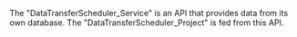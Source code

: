 The "DataTransferScheduler_Service" is an API that provides data from its own database. The "DataTransferScheduler_Project" is fed from this API.
